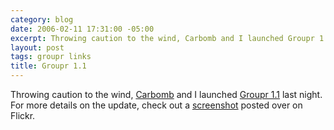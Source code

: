 ```yaml
---
category: blog
date: 2006-02-11 17:31:00 -05:00
excerpt: Throwing caution to the wind, Carbomb and I launched Groupr 1.1 last night.
layout: post
tags: groupr links
title: Groupr 1.1
---
```


Throwing caution to the wind, [Carbomb](http://www.carbauja.com/) and I launched [Groupr 1.1](http://groupr.200ok.net/) last night. For more details on the update, check out a [screenshot](http://flickr.com/photos/jgarber/98401498/) posted over on Flickr.